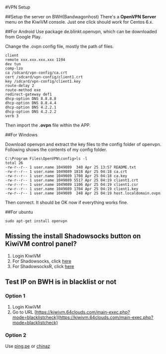 #VPN Setup

##Setup the server on BWH(Bandwagonhost)
There's a **OpenVPN Server** menu on the KiwiVM console. Just one click should work for Centos 6.x.

##For Android
Use package de.blinkt.openvpn, which can be downloaded from Google Play.

Change the .ovpn config file, mostly the path of files.

```
client
remote xxx.xxx.xxx.xxx 1194
dev tun
comp-lzo
ca /sdcard/vpn-config/ca.crt
cert /sdcard/vpn-config/client1.crt
key /sdcard/vpn-config/client1.key
route-delay 2
route-method exe
redirect-gateway def1
dhcp-option DNS 8.8.8.8
dhcp-option DNS 8.8.4.4
dhcp-option DNS 4.2.2.1
dhcp-option DNS 4.2.2.2
verb 3
```

Then import the **.ovpn** file within the APP.

##For Windows

Download openvpn and extract the key files to the config folder of
openvpn. Following shows the contents of my config folder.

```
C:\Program Files\OpenVPN\config>ls -l
total 26
-rw-r--r-- 1 user.name 1049089  340 Apr 25 13:57 README.txt
-rw-r--r-- 1 user.name 1049089 1818 Apr 25 04:18 ca.crt
-rw-r--r-- 1 user.name 1049089 1708 Apr 25 04:18 ca.key
-rw-r--r-- 1 user.name 1049089 5517 Apr 25 04:19 client1.crt
-rw-r--r-- 1 user.name 1049089 1106 Apr 25 04:19 client1.csr
-rw-r--r-- 1 user.name 1049089 1704 Apr 25 04:19 client1.key
-rw-r--r-- 1 user.name 1049089  248 Apr 25 04:19 host.localdomain.ovpn
```

Then connect. It should be OK now if everything works fine.

##For ubuntu
```
sudo apt-get install openvpn
```

## Missing the install Shadowsocks button on KiwiVM control panel?
1. Login KiwiVM
2. For Shadowsocks, click [here](https://kiwivm.64clouds.com/main-exec.php?mode=extras_shadowsocks)
3. For ShadowsocksR, click [here](https://kiwivm.64clouds.com/main-exec.php?mode=extras_shadowsocksr)


## Test IP on BWH is in blacklist or not
### Option 1
1. Login KiwiVM
2. Go to URL [https://kiwivm.64clouds.com/main-exec.php?mode=blacklistcheck](https://kiwivm.64clouds.com/main-exec.php?mode=blacklistcheck)

### Option 2
Use [ping.pe](http://ping.pe) or [chinaz](http://ping.chinaz.com)
